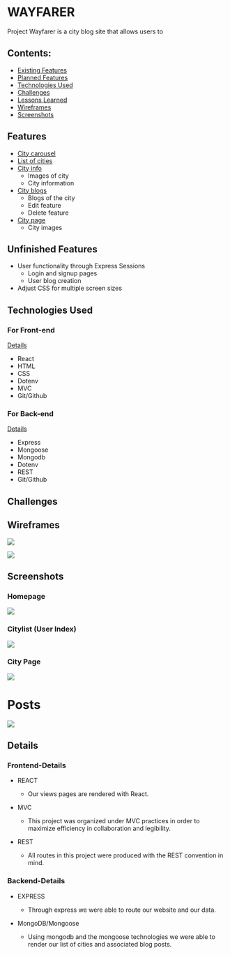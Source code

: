 # WAYFARER

Project Wayfarer is a city blog site that allows users to 
## Contents:


-  [Existing Features](#Features)
-  [Planned Features](#Unfinished-Features)
-  [Technologies Used](#Technologies-Used)
-  [Challenges](#Challenges)
-  [Lessons Learned](#Lessons-Learned)
-  [Wireframes](#Wireframes)
-  [Screenshots](#Screenshots)

## Features
- [City carousel](#Homepage)
- [List of cities](#Citylist)
- [City info](#Cityinfo)
    - Images of city
    - City information
- [City blogs](#Cityblogs)
    - Blogs of the city
    - Edit feature
    - Delete feature
- [City page](#Citypage)
    - City images

## Unfinished Features
- User functionality through Express Sessions
    - Login and signup pages
    - User blog creation
- Adjust CSS for multiple screen sizes

## Technologies Used
### For Front-end
[Details](#Details)
- React
- HTML
- CSS
- Dotenv
- MVC 
- Git/Github

### For Back-end
[Details](#Details)
- Express
- Mongoose
- Mongodb
- Dotenv
- REST
- Git/Github

## Challenges


## Wireframes

![](/resources/DiagramWireframe.png)

![](/resources/DiagramWireframe2.png)

## Screenshots
### Homepage
![](/resources/Homepage.png)
### Citylist (User Index)
![](/resources/CityListPage.png)
### City Page
![](/resources/CityPage.png)
# Posts
![](/resources/CityPagePosts.png)

## Details
### Frontend-Details
- REACT
    - Our views pages are rendered with React.

- MVC 
    - This project was organized under MVC practices in order to maximize efficiency in collaboration and legibility.

- REST
    - All routes in this project were produced with the REST convention in mind.

### Backend-Details
- EXPRESS
    - Through express we were able to route our website and our data. 
    
 - MongoDB/Mongoose
    - Using mongodb and the mongoose technologies we were able to render our list of cities and associated blog posts.

